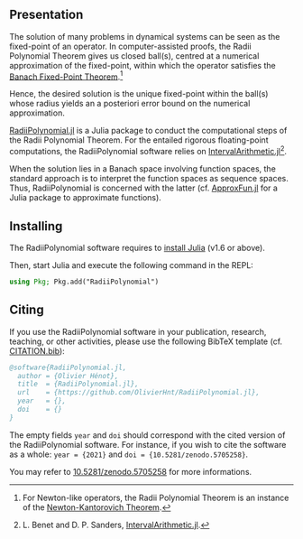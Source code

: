 ## Presentation

The solution of many problems in dynamical systems can be seen as the fixed-point of an operator. In computer-assisted proofs, the Radii Polynomial Theorem gives us closed ball(s), centred at a numerical approximation of the fixed-point, within which the operator satisfies the [Banach Fixed-Point Theorem](https://en.wikipedia.org/wiki/Banach_fixed-point_theorem).[^1]

[^1]: For Newton-like operators, the Radii Polynomial Theorem is an instance of the [Newton-Kantorovich Theorem](https://en.wikipedia.org/wiki/Kantorovich_theorem).

Hence, the desired solution is the unique fixed-point within the ball(s) whose radius yields an a posteriori error bound on the numerical approximation.

[RadiiPolynomial.jl](https://github.com/OlivierHnt/RadiiPolynomial.jl) is a Julia package to conduct the computational steps of the Radii Polynomial Theorem. For the entailed rigorous floating-point computations, the RadiiPolynomial software relies on [IntervalArithmetic.jl](https://github.com/JuliaIntervals/IntervalArithmetic.jl)[^2].

[^2]: L. Benet and D. P. Sanders, [IntervalArithmetic.jl](https://github.com/JuliaIntervals/IntervalArithmetic.jl).

When the solution lies in a Banach space involving function spaces, the standard approach is to interpret the function spaces as sequence spaces. Thus, RadiiPolynomial is concerned with the latter (cf. [ApproxFun.jl](https://github.com/JuliaApproximation/ApproxFun.jl) for a Julia package to approximate functions).

## Installing

The RadiiPolynomial software requires to [install Julia](https://julialang.org/downloads/) (v1.6 or above).

Then, start Julia and execute the following command in the REPL:

```julia
using Pkg; Pkg.add("RadiiPolynomial")
```

## Citing

If you use the RadiiPolynomial software in your publication, research, teaching, or other activities, please use the following BibTeX template (cf. [CITATION.bib](https://github.com/OlivierHnt/RadiiPolynomial.jl/blob/main/CITATION.bib)):

```bibtex
@software{RadiiPolynomial.jl,
  author = {Olivier Hénot},
  title  = {RadiiPolynomial.jl},
  url    = {https://github.com/OlivierHnt/RadiiPolynomial.jl},
  year   = {},
  doi    = {}
}
```

The empty fields `year` and `doi` should correspond with the cited version of the RadiiPolynomial software. For instance, if you wish to cite the software as a whole: `year = {2021}` and `doi = {10.5281/zenodo.5705258}`.

You may refer to [10.5281/zenodo.5705258](https://doi.org/10.5281/zenodo.5705258) for more informations.
